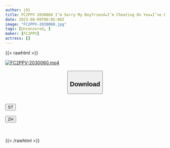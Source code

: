 ```yaml
---
author: j91
title: FC2PPV 2030060 I’m Sorry My Boyfriend★I’m Cheating On You★I’ve Been Caught Cheating On You, So This Is The Last Time★One More Video Will Be Presented With The First Three Special Benefits★
date: 2023-08-09T00:05:00Z
image: "FC2PPV-2030060.jpg"
tags: [Uncensored, ]
maker: [FC2PPV]
actress: []
---
```



{{< rawhtml >}}

<div class="video" data-videoid="0AmLpe4AbdIbp0W">
    <a href="javascript:;">
        <img src="https://my.j91.asia/posts/FC2PPV-2030060/FC2PPV-2030060.jpg" width="WIDTH" height="HEIGHT" alt="FC2PPV-2030060.mp4" loading="lazy">
    </a>
</div>

<script type="text/javascript" src="https://j91.asia/asset/on-demand-st.js"></script>

<br>
  <link rel="stylesheet" href="https://j91.asia/asset/bs5.css">
  
  <center>
  <button class="btn btn-primary" type="button" data-bs-toggle="collapse" data-bs-target=".multi-collapse" aria-expanded="false" aria-controls="multiCollapseExample1 multiCollapseExample2"><h2>Download</h2></button></center>
</p>
<div class="row">
  <div class="col">
    <div class="collapse multi-collapse" id="multiCollapseExample1">
      <div class="card card-body">
	      	      <br>
<div class="buttons">  
<a href="https://streamtape.to/v/0AmLpe4AbdIbp0W"><button class="btn-hover color-3"><i class="fa fa-download"></i> ST</button></a></div>
    </div>
  </div>
</div>
  <div class="col">
    <div class="collapse multi-collapse" id="multiCollapseExample2">
      <div class="card card-body">
	      <br>
<div class="buttons">
    <a href="https://lylxan.com/kljqymms37md"><button class="btn-hover color-9"><i class="fa fa-download"></i> ZH</button></a></div>
<br><br>
      </div>
    </div>
  </div>
</div>

{{< /rawhtml >}}